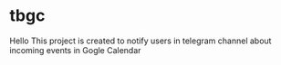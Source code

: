# tbgc
Hello
This project is created to notify users in telegram channel about incoming events in Gogle Calendar
